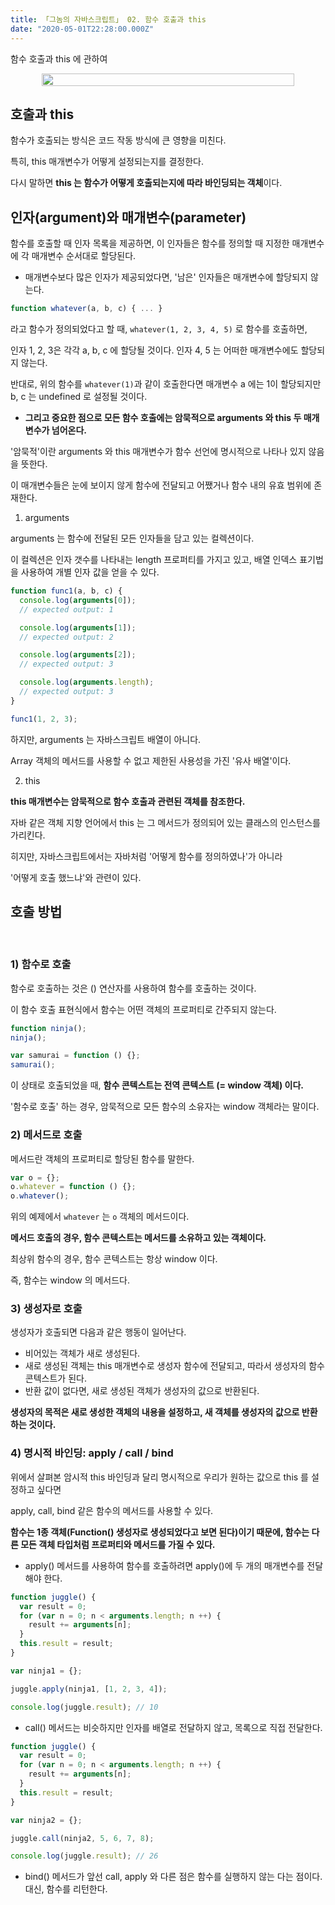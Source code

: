 ```yaml
---
title: 「그놈의 자바스크립트」 02. 함수 호출과 this
date: "2020-05-01T22:28:00.000Z"
---
```


함수 호출과 this 에 관하여

<!-- more -->

<div style="display: flex; justify-content: center; padding: 0 10%">
    <img src="https://upload.wikimedia.org/wikipedia/commons/thumb/9/99/Unofficial_JavaScript_logo_2.svg/1200px-Unofficial_JavaScript_logo_2.svg.png" style="width: 100%; height: 100%;" />
</div>

## 호출과 this

함수가 호출되는 방식은 코드 작동 방식에 큰 영향을 미친다.

특히, this 매개변수가 어떻게 설정되는지를 결정한다.

다시 말하면 **this 는 함수가 어떻게 호출되는지에 따라 바인딩되는 객체**이다.

## 인자(argument)와 매개변수(parameter)

함수를 호출할 때 인자 목록을 제공하면, 이 인자들은 함수를 정의할 때 지정한 매개변수에 각 매개변수 순서대로 할당된다.

- 매개변수보다 많은 인자가 제공되었다면, '남은' 인자들은 매개변수에 할당되지 않는다.

```javascript
function whatever(a, b, c) { ... }
```

라고 함수가 정의되었다고 할 때, `whatever(1, 2, 3, 4, 5)` 로 함수를 호출하면,

인자 1, 2, 3은 각각 a, b, c 에 할당될 것이다. 인자 4, 5 는 어떠한 매개변수에도 할당되지 않는다.

반대로, 위의 함수를 `whatever(1)`과 같이 호출한다면 매개변수 a 에는 1이 할당되지만 b, c 는 undefined 로 설정될 것이다.

- **그리고 중요한 점으로 모든 함수 호출에는 암묵적으로 arguments 와 this 두 매개 변수가 넘어온다.**

'암묵적'이란 arguments 와 this 매개변수가 함수 선언에 명시적으로 나타나 있지 않음을 뜻한다.

이 매개변수들은 눈에 보이지 않게 함수에 전달되고 어쨌거나 함수 내의 유효 범위에 존재한다.

1. arguments

arguments 는 함수에 전달된 모든 인자들을 담고 있는 컬렉션이다.

이 컬렉션은 인자 갯수를 나타내는 length 프로퍼티를 가지고 있고, 배열 인덱스 표기법을 사용하여 개별 인자 값을 얻을 수 있다.

```javascript
function func1(a, b, c) {
  console.log(arguments[0]);
  // expected output: 1

  console.log(arguments[1]);
  // expected output: 2

  console.log(arguments[2]);
  // expected output: 3

  console.log(arguments.length);
  // expected output: 3
}

func1(1, 2, 3);
```

하지만, arguments 는 자바스크립트 배열이 아니다.

Array 객체의 메서드를 사용할 수 없고 제한된 사용성을 가진 '유사 배열'이다.

2. this

**this 매개변수는 암묵적으로 함수 호출과 관련된 객체를 참조한다.**

자바 같은 객체 지향 언어에서 this 는 그 메서드가 정의되어 있는 클래스의 인스턴스를 가리킨다.

히지만, 자바스크립트에서는 자바처럼 '어떻게 함수를 정의하였나'가 아니라

'어떻게 호출 했느냐'와 관련이 있다.

## 호출 방법

<br />

### 1) 함수로 호출

함수로 호출하는 것은 () 연산자를 사용하여 함수를 호출하는 것이다.

이 함수 호출 표현식에서 함수는 어떤 객체의 프로퍼티로 간주되지 않는다.

```javascript
function ninja();
ninja();

var samurai = function () {};
samurai();
```

이 상태로 호출되었을 때, **함수 콘텍스트는 전역 콘텍스트 (= window 객체) 이다.**

'함수로 호출' 하는 경우, 암묵적으로 모든 함수의 소유자는 window 객체라는 말이다.

### 2) 메서드로 호출

메서드란 객체의 프로퍼티로 할당된 함수를 말한다.

```javascript
var o = {};
o.whatever = function () {};
o.whatever();
```

위의 예제에서 `whatever` 는 `o` 객체의 메서드이다.

**메서드 호출의 경우, 함수 콘텍스트는 메서드를 소유하고 있는 객체이다.**

최상위 함수의 경우, 함수 콘텍스트는 항상 window 이다.

즉, 함수는 window 의 메서드다.

### 3) 생성자로 호출

생성자가 호출되면 다음과 같은 행동이 일어난다.

- 비어있는 객체가 새로 생성된다.
- 새로 생성된 객체는 this 매개변수로 생성자 함수에 전달되고, 따라서 생성자의 함수 콘텍스트가 된다.
- 반환 값이 없다면, 새로 생성된 객체가 생성자의 값으로 반환된다.

**생성자의 목적은 새로 생성한 객체의 내용을 설정하고, 새 객체를 생성자의 값으로 반환하는 것이다.**


### 4) 명시적 바인딩: apply / call / bind

위에서 살펴본 암시적 this 바인딩과 달리 명시적으로 우리가 원하는 값으로 this 를 설정하고 싶다면

apply, call, bind 같은 함수의 메서드를 사용할 수 있다.

**함수는 1종 객체(Function() 생성자로 생성되었다고 보면 된다)이기 때문에, 함수는 다른 모든 객체 타입처럼 프로퍼티와 메서드를 가질 수 있다.**

- apply() 메서드를 사용하여 함수를 호출하려면 apply()에 두 개의 매개변수를 전달해야 한다.

```javascript
function juggle() {
  var result = 0;
  for (var n = 0; n < arguments.length; n ++) {
    result += arguments[n];
  }
  this.result = result;
}

var ninja1 = {};

juggle.apply(ninja1, [1, 2, 3, 4]);

console.log(juggle.result); // 10
```

- call() 메서드는 비슷하지만 인자를 배열로 전달하지 않고, 목록으로 직접 전달한다.

```javascript
function juggle() {
  var result = 0;
  for (var n = 0; n < arguments.length; n ++) {
    result += arguments[n];
  }
  this.result = result;
}

var ninja2 = {};

juggle.call(ninja2, 5, 6, 7, 8);

console.log(juggle.result); // 26
```

- bind() 메서드가 앞선 call, apply 와 다른 점은 함수를 실행하지 않는 다는 점이다. 대신, 함수를 리턴한다.
